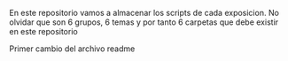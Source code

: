 En este repositorio vamos a almacenar los scripts de cada exposicion.
No olvidar que son 6 grupos, 6 temas y por tanto 6 carpetas que debe existir en este repositorio 

Primer cambio del archivo readme